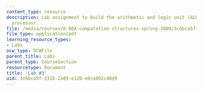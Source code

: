 ```yaml
---
content_type: resource
description: Lab assignment to build the arithmetic and logic unit (ALU) for the Beta
  processor.
file: /media/courses/6-004-computation-structures-spring-2009/3c6bca5f331b2a89e120e8ca0b2c48d9_MIT6_004s09_lab03.pdf
file_type: application/pdf
learning_resource_types:
- Labs
ocw_type: OCWFile
parent_title: Labs
parent_type: CourseSection
resourcetype: Document
title: 'Lab #3'
uid: 3c6bca5f-331b-2a89-e120-e8ca0b2c48d9
---
```

